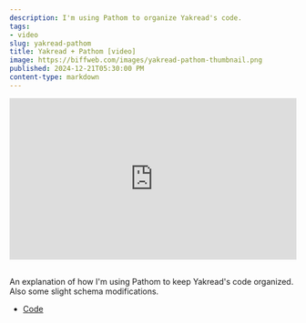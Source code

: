 ```yaml
---
description: I'm using Pathom to organize Yakread's code.
tags:
- video
slug: yakread-pathom
title: Yakread + Pathom [video]
image: https://biffweb.com/images/yakread-pathom-thumbnail.png
published: 2024-12-21T05:30:00 PM
content-type: markdown
---
```


<div style="padding:56.25% 0 0 0;position:relative;"><iframe src="https://player.vimeo.com/video/1041441592?badge=0&amp;autopause=0&amp;player_id=0&amp;app_id=58479" frameborder="0" allow="autoplay; fullscreen; picture-in-picture; clipboard-write" style="position:absolute;top:0;left:0;width:100%;height:100%;" title="Yakread + Pathom"></iframe></div><script src="https://player.vimeo.com/api/player.js"></script>

<br>

An explanation of how I'm using Pathom to keep Yakread's code organized. Also some slight schema modifications.

- [Code](https://github.com/jacobobryant/yakread/commit/f52c9d861b4bb89beed64ec69a59563d2e5b5be6)